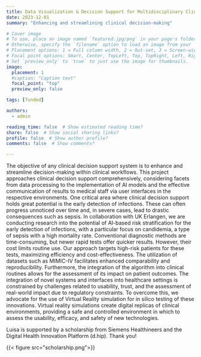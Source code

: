 ```yaml
---
title: Data Visualization & Decision Support for Multidisciplinary Clinical Decision Making
date: 2023-12-01
summary: "Enhancing and streamlining clinical decision-making"

# Cover image
# To use, place an image named `featured.jpg/png` in your page's folder.
# Otherwise, specify the `filename` option to load an image from your `assets/media/` folder.
# Placement options: 1 = Full column width, 2 = Out-set, 3 = Screen-width
# Focal point options: Smart, Center, TopLeft, Top, TopRight, Left, Right, BottomLeft, Bottom, BottomRight
# Set `preview_only` to `true` to just use the image for thumbnails.
image:
  placement: 1
  #caption: "Caption text"
  focal_point: "top"
  preview_only: false

tags: [funded]

authors:
  - admin

reading_time: false  # Show estimated reading time?
share: false  # Show social sharing links?
profile: false  # Show author profile?
comments: false  # Show comments?

---
```


The objective of any clinical decision support system is to enhance and streamline decision-making within clinical workflows. This project approaches clinical decision support comprehensively, considering facets from data processing to the implementation of AI models and the effective communication of results to medical staff via user interfaces in the respective environments. One critical area where clinical decision support holds great potential is the early detection of infections. These can often progress unnoticed over time and, in severe cases, lead to drastic consequences such as sepsis.
In collaboration with UK Erlangen, we are conducting research into the potential of AI-based risk stratification for the early detection of infections, with a particular focus on candidemia, a type of sepsis with a high mortality rate. Conventional diagnostic methods are time-consuming, but newer rapid tests offer quicker results. However, their cost limits routine use. Our approach targets high-risk patients for these tests, maximizing efficiency and cost-effectiveness. The utilization of datasets such as MIMIC-IV facilitates enhanced comparability and reproducibility. Furthermore, the integration of the algorithm into clinical routines allows for the assessment of its impact on patient outcomes.
The integration of novel systems and interfaces into healthcare settings is constrained by challenges related to usability, trust, and the assessment of real-world impact due to regulatory constraints. To overcome this, we advocate for the use of Virtual Reality simulation for in silico testing of these innovations. Virtual reality simulations create digital replicas of clinical environments, providing a safe and controlled environment in which to assess the usability, efficacy, and safety of new technologies.

Luisa is supported by a scholarship from Siemens Healthineers and the Digital Health Innovation Platform (d.hip). Thank you!


{{< figure src="scholarship.png">}}
